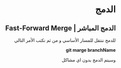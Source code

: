<div dir=rtl>

# الدمج
## الدمج المباشر | Fast-Forward Merge
للدمج ننتقل للمسار الأساسي و من ثم نكتب الأمر التالي 

**git marge branchName**

وسيتم الدمج بدون اي مشاكل
</div>
